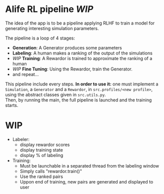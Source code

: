 # Alife RL pipeline _WIP_
The idea of the app is to be a pipeline applying RLHF to train a model for generating interesting simulation parameters.

The pipeline is a loop of 4 stages:
- **Generation**: A Generator produces some parameters
- **Labeling**: A human makes a ranking of the output of the simulations
- _WIP_ **Training**: A Rewardor is trained to approximate the ranking of a human
- _WIP_ **Fine Tuning**: Using the Rewardor, train the Generator.
- and repeat...

This pipeline include every steps. **In order to use it:** one must implement a `Simulation`, a `Generator` and a `Rewardor`, in `src.profiles/<new profile>`, using the abstract classes given in `src.utils.py`.  
Then, by running the main, the full pipeline is launched and the training starts.

# WIP
- Labeler: 
    - display rewardor scores
    - display training state
    - display % of labeling
- Training:
    - Must be launchable in a separated thread from the labeling window
    - Simply calls "rewardor.train()"
    - Use the ranked pairs
    - Uppon end of training, new pairs are generated and displayed to user
    